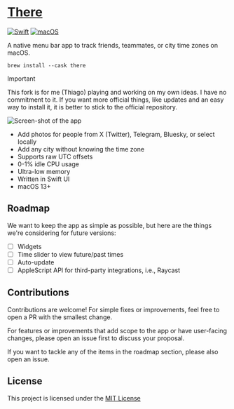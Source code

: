 # [There](https://there.pm)

[![Swift](https://img.shields.io/badge/Swift-F54A2A?logo=swift&logoColor=white)](#) [![macOS](https://img.shields.io/badge/macOS-000000?logo=apple&logoColor=F0F0F0)](#)

A native menu bar app to track friends, teammates, or city time zones on macOS.

```
brew install --cask there
```

> [!IMPORTANT]
> This fork is for me (Thiago) playing and working on my own ideas. I have no commitment to it. If you want more official things, like updates and an easy way to install it, it is better to stick to the official repository.


![Screen-shot of the app](https://there.pm/app@2x.jpg)

- Add photos for people from X (Twitter), Telegram, Bluesky, or select locally
- Add any city without knowing the time zone
- Supports raw UTC offsets
- 0-1% idle CPU usage
- Ultra-low memory
- Written in Swift UI
- macOS 13+

## Roadmap

We want to keep the app as simple as possible, but here are the things we're considering for future versions:

- [ ] Widgets
- [ ] Time slider to view future/past times
- [ ] Auto-update
- [ ] AppleScript API for third-party integrations, i.e., Raycast

## Contributions

Contributions are welcome! For simple fixes or improvements, feel free to open a PR with the smallest change.

For features or improvements that add scope to the app or have user-facing changes, please open an issue first to discuss your proposal.

If you want to tackle any of the items in the roadmap section, please also open an issue.

## License

This project is licensed under the [MIT License](LICENSE)
